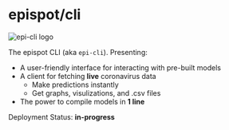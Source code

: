 # epispot/cli
![epi-cli logo](https://i.ibb.co/phSKJQ4/epi-cli.png)

The epispot CLI (aka `epi-cli`). Presenting:
 - A user-friendly interface for interacting with pre-built models
 - A client for fetching **live** coronavirus data
    - Make predictions instantly
    - Get graphs, visulizations, and .csv files
 - The power to compile models in **1 line**
 
 Deployment Status: **in-progress**
